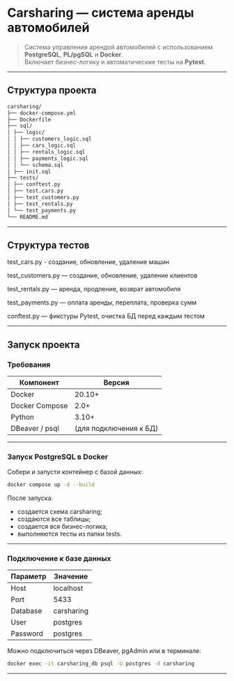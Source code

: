 # Carsharing — система аренды автомобилей

> Система управления арендой автомобилей с использованием **PostgreSQL**, **PL/pgSQL** и **Docker**.  
> Включает бизнес-логику и автоматические тесты на **Pytest**.

---

## Структура проекта
```markdown
carsharing/
├── docker-compose.yml
├── Dockerfile
├── sql/
│ ├── logic/
│ │ ├── customers_logic.sql
│ │ ├── cars_logic.sql
│ │ ├── rentals_logic.sql
│ │ ├── payments_logic.sql
│ │ └── schema.sql
│ ├── init.sql
├── tests/
│ ├── conftest.py
│ ├── test.cars.py
│ ├── test_customers.py
│ ├── test_rentals.py
│ └── test_payments.py
└── README.md
```
---

## Структура тестов

test_cars.py - создание, обновление, удаление машин

test_customers.py — создание, обновление, удаление клиентов

test_rentals.py — аренда, продление, возврат автомобиля

test_payments.py — оплата аренды, переплата, проверка сумм

conftest.py — фикстуры Pytest, очистка БД перед каждым тестом

---

## Запуск проекта

### Требования

| Компонент | Версия |
|------------|--------|
| Docker | 20.10+ |
| Docker Compose | 2.0+ |
| Python | 3.10+ |
| DBeaver / psql | (для подключения к БД) |

---

### Запуск PostgreSQL в Docker

Собери и запусти контейнер с базой данных:

```bash
docker compose up -d --build
```

После запуска:

- создается схема carsharing;
- создаются все таблицы;
- создается вся бизнес-логика;
- выполняются тесты из папки tests.

---

### Подключение к базе данных

| Параметр | Значение |
|------------|--------|
| Host | localhost |
| Port | 5433 |
| Database | carsharing |
| User | postgres |
|Password| postgres |

Можно подключиться через DBeaver, pgAdmin или в терминале:

```bash
docker exec -it carsharing_db psql -U postgres -d carsharing
```
---






